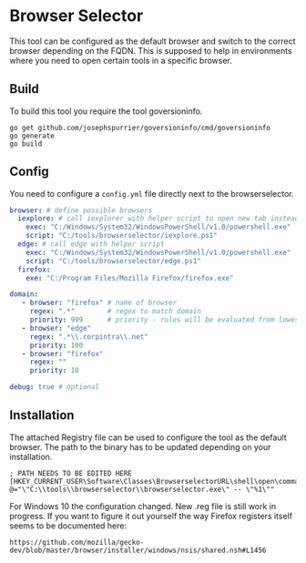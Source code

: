 # Browser Selector

This tool can be configured as the default browser and switch to the correct browser depending on the FQDN. This is supposed to help in environments where you need to open certain tools in a specific browser.

## Build

To build this tool you require the tool goversioninfo.

```
go get github.com/josephspurrier/goversioninfo/cmd/goversioninfo
go generate
go build
```

## Config

You need to configure a `config.yml` file directly next to the browserselector.

```yaml
browser: # define possible browsers
  iexplore: # call iexplorer with helper script to open new tab instead of new window
    exec: "C:/Windows/System32/WindowsPowerShell/v1.0/powershell.exe"
    script: "C:/tools/browserselector/iexplore.ps1"
  edge: # call edge with helper script
    exec: "C:/Windows/System32/WindowsPowerShell/v1.0/powershell.exe"
    script: "C:/tools/browserselector/edge.ps1"
  firefox:
    exe: "C:/Program Files/Mozilla Firefox/firefox.exe"

domain:
   - browser: "firefox" # name of browser
     regex: ".*"        # regex to match domain
     priority: 999      # priority - rules will be evaluated from lowest to highest
   - browser: "edge"
     regex: ".*\\.corpintra\\.net"
     priority: 100
   - browser: "firefox"
     regex: ""
     priority: 10

debug: true # optional
```

## Installation

The attached Registry file can be used to configure the tool as the default browser. The path to the binary has to be updated depending on your installation.

```
; PATH NEEDS TO BE EDITED HERE
[HKEY_CURRENT_USER\Software\Classes\BrowserselectorURL\shell\open\command]
@="\"C:\\tools\\browserselector\\browserselector.exe\" -- \"%1\""
```

For Windows 10 the configuration changed. New .reg file is still work in progress. If you want to figure it out yourself the way Firefox registers itself seems to be documented here:

`https://github.com/mozilla/gecko-dev/blob/master/browser/installer/windows/nsis/shared.nsh#L1456`


